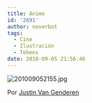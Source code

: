 ```yaml
---
title: Anime
id: '2691'
author: neverbot
tags:
  - Cine
  - Ilustración
  - Tebeos
date: 2010-09-05 21:56:46
---
```


![201009052155.jpg](./201009052155.jpg)

Por [Justin Van Genderen](http://www.2046design.com/Anime.html)